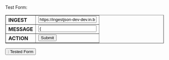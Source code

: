 Test Form:
<form action="post" url="" id=form1>
<table border="1">
<tr><th valign="top" align="left">INGEST</th>
<td valign="top" align="left"><input type="text" value="https://ingestjson-dev-dev.in.blizzardgdp.com/data" /></td>
<tr>
<th valign="top" align="left">MESSAGE</th>
<td valign="top" align="left"><input type="text" multiline="true" rows="4" columns="50" value=
{
"context":{},
"payloads":[
    {"package_name":"Blizzard.Telemetry.Standard.Process",
     "message_name":"Start",
     "contents":{"pid":1, "command_line":"test"}
    },
    {"package_name":"Blizzard.Telemetry.Standard.Process",
     "message_name":"Finish",
     "contents":{"pid":1, "exit_code":0}
    }
  ]
}
" /></td>
</tr>
<tr>
<th valign="top" align="left">ACTION</th>
<td valign="top" align="left"><input type="submit" value="Submit" /></td>
</tr>
</table>
</form>
<button type="submit" form="form1" value="Submit" />
: Tested Form
